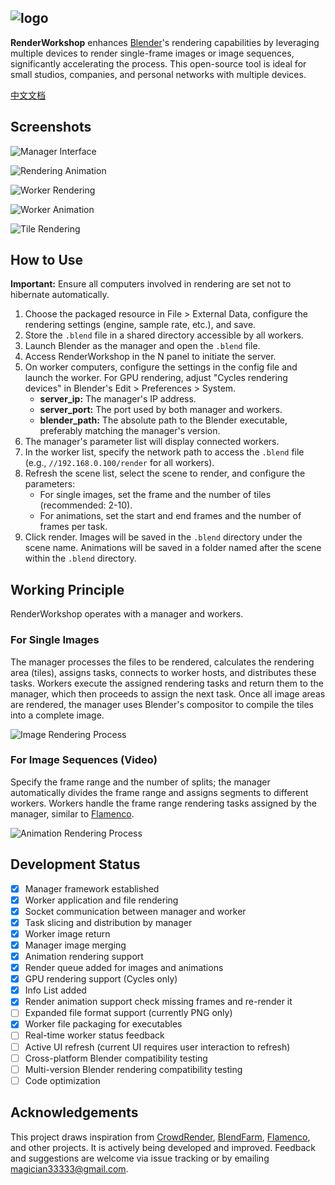 ![logo](./img/logo.png)
---
**RenderWorkshop** enhances [Blender](https://www.blender.org/)'s rendering capabilities by leveraging multiple devices to render single-frame images or image sequences, significantly accelerating the process. This open-source tool is ideal for small studios, companies, and personal networks with multiple devices.

[中文文档](./README_zh.md)

## Screenshots
![Manager Interface](/img/manager_image.png)

![Rendering Animation](/img/manager_animation.png)

![Worker Rendering](/img/worker_image.png)

![Worker Animation](/img/worker_animation.png)

![Tile Rendering](/img/render_tiles.png)

## How to Use
**Important:** Ensure all computers involved in rendering are set not to hibernate automatically.
1. Choose the packaged resource in File > External Data, configure the rendering settings (engine, sample rate, etc.), and save.
2. Store the `.blend` file in a shared directory accessible by all workers.
3. Launch Blender as the manager and open the `.blend` file.
4. Access RenderWorkshop in the N panel to initiate the server.
5. On worker computers, configure the settings in the config file and launch the worker. For GPU rendering, adjust "Cycles rendering devices" in Blender's Edit > Preferences > System.
   - **server_ip:** The manager's IP address.
   - **server_port:** The port used by both manager and workers.
   - **blender_path:** The absolute path to the Blender executable, preferably matching the manager's version.
6. The manager's parameter list will display connected workers.
7. In the worker list, specify the network path to access the `.blend` file (e.g., `//192.168.0.100/render` for all workers).
8. Refresh the scene list, select the scene to render, and configure the parameters:
   - For single images, set the frame and the number of tiles (recommended: 2-10).
   - For animations, set the start and end frames and the number of frames per task.
9. Click render. Images will be saved in the `.blend` directory under the scene name. Animations will be saved in a folder named after the scene within the `.blend` directory.

## Working Principle
RenderWorkshop operates with a manager and workers.

### For Single Images
The manager processes the files to be rendered, calculates the rendering area (tiles), assigns tasks, connects to worker hosts, and distributes these tasks.
Workers execute the assigned rendering tasks and return them to the manager, which then proceeds to assign the next task.
Once all image areas are rendered, the manager uses Blender's compositor to compile the tiles into a complete image.

![Image Rendering Process](/img/interpret_image.png)

### For Image Sequences (Video)
Specify the frame range and the number of splits; the manager automatically divides the frame range and assigns segments to different workers.
Workers handle the frame range rendering tasks assigned by the manager, similar to [Flamenco](https://flamenco.blender.org/).

![Animation Rendering Process](/img/interpret_animation.png)

## Development Status
- [x] Manager framework established
- [x] Worker application and file rendering
- [x] Socket communication between manager and worker
- [x] Task slicing and distribution by manager
- [x] Worker image return
- [x] Manager image merging
- [x] Animation rendering support
- [x] Render queue added for images and animations
- [x] GPU rendering support (Cycles only)
- [x] Info List added
- [x] Render animation support check missing frames and re-render it
- [ ] Expanded file format support (currently PNG only)
- [x] Worker file packaging for executables
- [ ] Real-time worker status feedback
- [ ] Active UI refresh (current UI requires user interaction to refresh)
- [ ] Cross-platform Blender compatibility testing
- [ ] Multi-version Blender rendering compatibility testing
- [ ] Code optimization

## Acknowledgements
This project draws inspiration from [CrowdRender](https://www.crowd-render.com/), [BlendFarm](https://github.com/LogicReinc/LogicReinc.BlendFarm), [Flamenco](https://flamenco.blender.org/), and other projects. It is actively being developed and improved. Feedback and suggestions are welcome via issue tracking or by emailing [magician33333@gmail.com](mailto:magician33333@gmail.com).